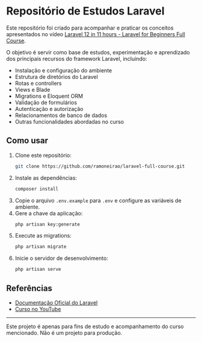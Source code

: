 # Repositório de Estudos Laravel

Este repositório foi criado para acompanhar e praticar os conceitos apresentados no vídeo [Laravel 12 in 11 hours - Laravel for Beginners Full Course](https://youtu.be/0M84Nk7iWkA?si=6_K381z_WpMiXpcxs).

O objetivo é servir como base de estudos, experimentação e aprendizado dos principais recursos do framework Laravel, incluindo:

- Instalação e configuração do ambiente
- Estrutura de diretórios do Laravel
- Rotas e controllers
- Views e Blade
- Migrations e Eloquent ORM
- Validação de formulários
- Autenticação e autorização
- Relacionamentos de banco de dados
- Outras funcionalidades abordadas no curso

## Como usar

1. Clone este repositório:
   ```sh
   git clone https://github.com/ramoneirao/laravel-full-course.git
   ```
2. Instale as dependências:
   ```sh
   composer install
   ```
3. Copie o arquivo `.env.example` para `.env` e configure as variáveis de ambiente.
4. Gere a chave da aplicação:
   ```sh
   php artisan key:generate
   ```
5. Execute as migrations:
   ```sh
   php artisan migrate
   ```
6. Inicie o servidor de desenvolvimento:
   ```sh
   php artisan serve
   ```

## Referências

- [Documentação Oficial do Laravel](https://laravel.com/docs)
- [Curso no YouTube](https://youtu.be/0M84Nk7iWkA?si=6_K381z_WpMiXpcxs)

---

Este projeto é apenas para fins de estudo e acompanhamento do curso mencionado. Não é um projeto para produção.
